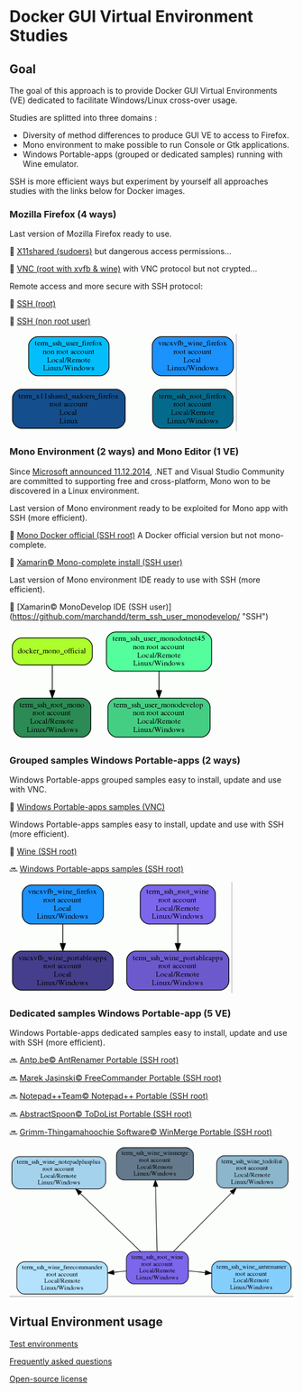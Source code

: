 # Docker GUI Virtual Environment Studies

## Goal

The goal of this approach is to provide Docker GUI Virtual Environments (VE) dedicated to facilitate Windows/Linux cross-over usage.

Studies are splitted into three domains : 
- Diversity of method differences to produce GUI VE to access to Firefox.
- Mono environment to make possible to run Console or Gtk applications.
- Windows Portable-apps (grouped or dedicated samples) running with Wine emulator.
 
SSH is more efficient ways but experiment by yourself all approaches studies with the links below for Docker images.

### Mozilla Firefox (4 ways)

Last version of Mozilla Firefox ready to use.

:checkered_flag: [X11shared (sudoers)](https://github.com/marchandd/term_x11shared_sudoers_firefox/ "X11shared") but dangerous access permissions... 

:checkered_flag: [VNC (root with xvfb & wine)](https://github.com/marchandd/vncxvfb_wine_firefox/ "VNC") with VNC protocol but not crypted... 

Remote access and more secure with SSH protocol:

:checkered_flag: [SSH (root)](https://github.com/marchandd/term_ssh_root_firefox/ "SSH") 

:checkered_flag: [SSH (non root user)](https://github.com/marchandd/term_ssh_user_firefox/ "SSH") 

![Graph1](graph1.gif)

### Mono Environment (2 ways) and Mono Editor (1 VE)

Since [Microsoft announced 11.12.2014](http://news.microsoft.com/2014/11/12/microsoft-takes-net-open-source-and-cross-platform-adds-new-development-capabilities-with-visual-studio-2015-net-2015-and-visual-studio-online/ "Microsoft announce"), .NET and Visual Studio Community are committed to supporting free and cross-platform, Mono won to be discovered in a Linux environment.  

Last version of Mono environment ready to be exploited for Mono app with SSH (more efficient).

:checkered_flag: [Mono Docker official (SSH root)](https://github.com/marchandd/term_ssh_root_mono/ "SSH") A Docker official version but not mono-complete. 

:checkered_flag: [Xamarin:copyright: Mono-complete install (SSH user)](https://github.com/marchandd/term_ssh_user_monodotnet45/ "SSH")

Last version of Mono environment IDE ready to use with SSH (more efficient).

:checkered_flag: [Xamarin:copyright: MonoDevelop IDE (SSH user)] (https://github.com/marchandd/term_ssh_user_monodevelop/ "SSH")

![Graph2](graph2.gif)

### Grouped samples Windows Portable-apps (2 ways)

Windows Portable-apps grouped samples easy to install, update and use with VNC.

:checkered_flag: [Windows Portable-apps samples (VNC)](https://github.com/marchandd/vncxvfb_wine_portableapps/ "VNC") 

Windows Portable-apps samples easy to install, update and use with SSH (more efficient).

:checkered_flag: [Wine (SSH root)](https://github.com/marchandd/term_ssh_root_wine/ "SSH")

:soon: [Windows Portable-apps samples (SSH root)](https://github.com/marchandd/term_ssh_wine_portableapps/ "SSH")

![Graph3](graph3.gif)

### Dedicated samples Windows Portable-app (5 VE)

Windows Portable-apps dedicated samples easy to install, update and use with SSH (more efficient).

:soon: [Antp.be:copyright: AntRenamer Portable (SSH root)](https://github.com/marchandd/term_ssh_wine_antrenamer/ "SSH") 

:soon: [Marek Jasinski:copyright: FreeCommander Portable (SSH root)](https://github.com/marchandd/term_ssh_wine_freecommander/ "SSH")  

:soon: [Notepad++Team:copyright: Notepad++ Portable (SSH root)](https://github.com/marchandd/term_ssh_wine_notepadplusplus/ "SSH") 

:soon: [AbstractSpoon:copyright: ToDoList Portable (SSH root)](https://github.com/marchandd/term_ssh_wine_todolist/ "SSH") 

:soon: [Grimm-Thingamahoochie Software:copyright: WinMerge Portable (SSH root)](https://github.com/marchandd/term_ssh_wine_winmerge/ "SSH") 

![Graph4](graph4.gif)

## Virtual Environment usage

[Test environments](https://github.com/marchandd/docker_index/blob/master/docs/test_environments.md "Tests")

[Frequently asked questions](https://github.com/marchandd/docker_index/blob/master/docs/faq.md "FAQ")

[Open-source license](LICENSE "License")
